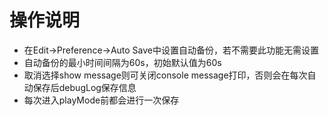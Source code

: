 # 操作说明
* 在Edit->Preference->Auto Save中设置自动备份，若不需要此功能无需设置
* 自动备份的最小时间间隔为60s，初始默认值为60s
* 取消选择show message则可关闭console message打印，否则会在每次自动保存后debugLog保存信息
* 每次进入playMode前都会进行一次保存
